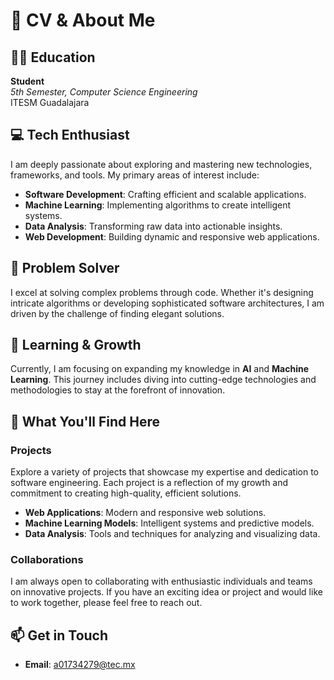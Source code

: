 # 🌟 CV & About Me

## 👨‍🎓 Education

**Student**  
*5th Semester, Computer Science Engineering*  
ITESM Guadalajara

## 💻 Tech Enthusiast

I am deeply passionate about exploring and mastering new technologies, frameworks, and tools. My primary areas of interest include:

- **Software Development**: Crafting efficient and scalable applications.
- **Machine Learning**: Implementing algorithms to create intelligent systems.
- **Data Analysis**: Transforming raw data into actionable insights.
- **Web Development**: Building dynamic and responsive web applications.

## 🧠 Problem Solver

I excel at solving complex problems through code. Whether it's designing intricate algorithms or developing sophisticated software architectures, I am driven by the challenge of finding elegant solutions.

## 🌱 Learning & Growth

Currently, I am focusing on expanding my knowledge in **AI** and **Machine Learning**. This journey includes diving into cutting-edge technologies and methodologies to stay at the forefront of innovation.

## 🚀 What You'll Find Here

### **Projects**

Explore a variety of projects that showcase my expertise and dedication to software engineering. Each project is a reflection of my growth and commitment to creating high-quality, efficient solutions.

- **Web Applications**: Modern and responsive web solutions.
- **Machine Learning Models**: Intelligent systems and predictive models.
- **Data Analysis**: Tools and techniques for analyzing and visualizing data.

### **Collaborations**

I am always open to collaborating with enthusiastic individuals and teams on innovative projects. If you have an exciting idea or project and would like to work together, please feel free to reach out.

## 📫 Get in Touch

- **Email**: a01734279@tec.mx

